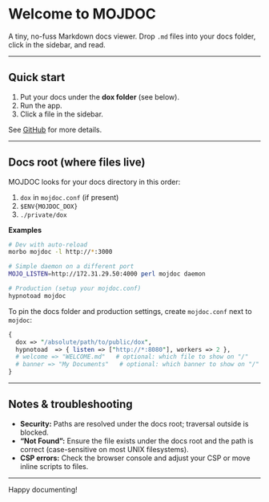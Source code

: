 # Welcome to **MOJDOC**

A tiny, no-fuss Markdown docs viewer. Drop `.md` files into your docs folder, click in the sidebar, and read.

---

## Quick start

1. Put your docs under the **dox folder** (see below).
2. Run the app.
3. Click a file in the sidebar.

See [GitHub](https://github.com/justinnamilee/mojdoc) for more details.

---

## Docs root (where files live)

MOJDOC looks for your docs directory in this order:

1. `dox` in `mojdoc.conf` (if present)
2. `$ENV{MOJDOC_DOX}`
3. `./private/dox`

**Examples**

```bash
# Dev with auto-reload
morbo mojdoc -l http://*:3000

# Simple daemon on a different port
MOJO_LISTEN=http://172.31.29.50:4000 perl mojdoc daemon

# Production (setup your mojdoc.conf)
hypnotoad mojdoc
```

To pin the docs folder and production settings, create `mojdoc.conf` next to `mojdoc`:

```perl
{
  dox => "/absolute/path/to/public/dox",
  hypnotoad  => { listen => ["http://*:8080"], workers => 2 },
  # welcome => "WELCOME.md"   # optional: which file to show on "/"
  # banner => "My Documents"   # optional: which banner to show on "/" and "/view"
}
```

---

## Notes & troubleshooting

* **Security:** Paths are resolved under the docs root; traversal outside is blocked.
* **“Not Found”:** Ensure the file exists under the docs root and the path is correct (case-sensitive on most UNIX filesystems).
* **CSP errors:** Check the browser console and adjust your CSP or move inline scripts to files.

---

Happy documenting!

